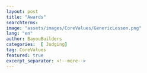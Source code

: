 ```yaml
---
layout: post
title: "Awards"
searchterms:
image: "assets/images/CoreValues/GenericLesson.png"
lang: "en"
author: BayouBuilders
categories:  [ Judging]
tag: CoreValues
featured: true
excerpt_separator: <!--more-->
---
```



